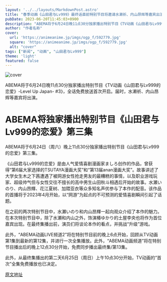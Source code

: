 ```yaml
---
layout: '../../layouts/MarkdownPost.astro'
title: "春季动画《山田君与Lv999》最终话直前特别节目将邀请水濑祈、内山昂辉等嘉宾出演！全话免费放送首次开启"
pubDate: 2023-06-20T11:45:03+0900
description: "ABEMA将于6月24日晚11点30分独家播出特别节目《TV动画《山田君与Lv999的恋爱》-Level Up Japan- #3》，全话免费放送首次开启。"
author: "作者名称"
cover:
  url: 'https://animeanime.jp/imgs/ogp_f/592779.jpg'
  square: 'https://animeanime.jp/imgs/ogp_f/592779.jpg'
  alt: "cover"
tags: ["新闻", "动画", "山田君与Lv999"]
theme: 'light'
featured: false
---
```


![cover](https://animeanime.jp/imgs/ogp_f/592779.jpg)

ABEMA将于6月24日晚11点30分独家播出特别节目《TV动画《山田君与Lv999的恋爱》-Level Up Japan- #3》，全话免费放送首次开启。届时，水濑祈、内山昂辉等嘉宾将出演。

# ABEMA将独家播出特别节目《山田君与Lv999的恋爱》第三集

ABEMA将于6月24日（周六）晚上11点30分独家播出特别节目《山田君与Lv999的恋爱》第三集。

《山田君与Lv999的恋爱》是由人气爱情喜剧漫画家ましろ创作的作品，曾获得“第6届大家选择的TSUTAYA漫画大奖”和“第13届anan漫画大奖”。故事讲述了大学女生木之下茜遭遇了被网游女性抢走男友的最糟糕的事情，以及职业游戏玩家、超级帅气但与女性交往不擅长的高中男生山田秋斗相遇后开始的故事。水瀬いのり、内山昂輝、花江夏树、加隈亚衣等众多知名声优参与了本作的配音。该作品的首播将于2023年4月开始，以“网游”为起点的不可预测的爱情喜剧瞬间引起了话题。

在之前的两次特别节目中，水瀬いのり和内山昂輝一起向观众介绍了本作的魅力。在本次特别节目中，除了水瀬和内山之外，饰演椿ゆかり的土屋李央也将作为首位嘉宾出现。在最终集播出前，演员们将谈论本作的看点，并挑战“升级”游戏。

此外，“ABEMA动画LIVE频道2”将在特别节目前的晚上6点开始，回顾从TV动画第1集到最新的第12集，并进行一次全集播放。此外，“ABEMA动画频道”将在特别节目播出后的晚上12点30分开始，免费同步播出最终集/第13集。

此外，从最终集播出的第二天6月25日（周日）上午10点30分开始，TV动画的“首次”全集免费播放也已决定。

  [原文地址](https://animeanime.jp/article/2023/06/20/78042.html)
